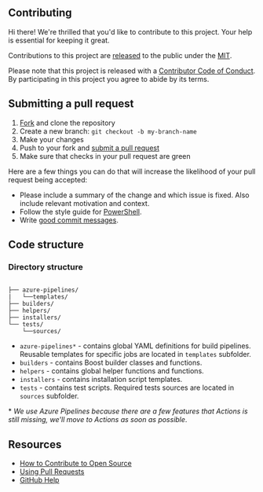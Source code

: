 ## Contributing

[fork]: https://github.com/actions/boost-versions/fork  
[pr]: https://github.com/actions/boost-versions/compare  
[code-of-conduct]: CODE_OF_CONDUCT.md  

Hi there! We're thrilled that you'd like to contribute to this project. Your help is essential for keeping it great.

Contributions to this project are [released](https://help.github.com/articles/github-terms-of-service/#6-contributions-under-repository-license) to the public under the [MIT](LICENSE.md).

Please note that this project is released with a [Contributor Code of Conduct][code-of-conduct]. By participating in this project you agree to abide by its terms.

## Submitting a pull request

1. [Fork][fork] and clone the repository
1. Create a new branch: `git checkout -b my-branch-name`
1. Make your changes
1. Push to your fork and [submit a pull request][pr]
1. Make sure that checks in your pull request are green

Here are a few things you can do that will increase the likelihood of your pull request being accepted:

- Please include a summary of the change and which issue is fixed. Also include relevant motivation and context.
- Follow the style guide for [PowerShell](https://github.com/PoshCode/PowerShellPracticeAndStyle).
- Write [good commit messages](http://tbaggery.com/2008/04/19/a-note-about-git-commit-messages.html).

## Code structure

### Directory structure
```

├── azure-pipelines/
|   └──templates/
├── builders/
├── helpers/
├── installers/
└── tests/
    └──sources/
```
- `azure-pipelines*` - contains global YAML definitions for build pipelines. Reusable templates for specific jobs are located in `templates` subfolder.
- `builders` - contains Boost builder classes and functions.
- `helpers` - contains global helper functions and functions.
- `installers` - contains installation script templates.
- `tests` - contains test scripts. Required tests sources are located in `sources` subfolder.

\* _We use Azure Pipelines because there are a few features that Actions is still missing, we'll move to Actions as soon as possible_.

## Resources

- [How to Contribute to Open Source](https://opensource.guide/how-to-contribute/)
- [Using Pull Requests](https://help.github.com/articles/about-pull-requests/)
- [GitHub Help](https://help.github.com)

